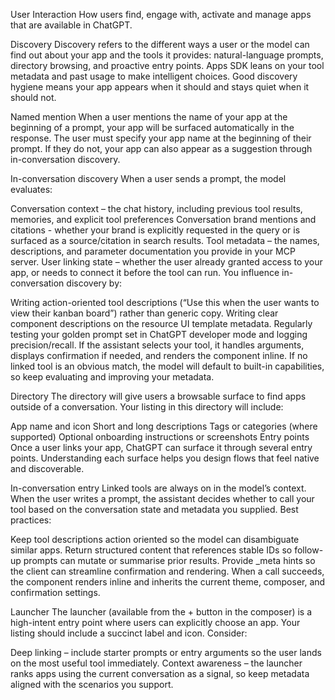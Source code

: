 User Interaction
How users find, engage with, activate and manage apps that are available in ChatGPT.

Discovery
Discovery refers to the different ways a user or the model can find out about your app and the tools it provides: natural-language prompts, directory browsing, and proactive entry points. Apps SDK leans on your tool metadata and past usage to make intelligent choices. Good discovery hygiene means your app appears when it should and stays quiet when it should not.

Named mention
When a user mentions the name of your app at the beginning of a prompt, your app will be surfaced automatically in the response. The user must specify your app name at the beginning of their prompt. If they do not, your app can also appear as a suggestion through in-conversation discovery.

In-conversation discovery
When a user sends a prompt, the model evaluates:

Conversation context – the chat history, including previous tool results, memories, and explicit tool preferences
Conversation brand mentions and citations - whether your brand is explicitly requested in the query or is surfaced as a source/citation in search results.
Tool metadata – the names, descriptions, and parameter documentation you provide in your MCP server.
User linking state – whether the user already granted access to your app, or needs to connect it before the tool can run.
You influence in-conversation discovery by:

Writing action-oriented tool descriptions (“Use this when the user wants to view their kanban board”) rather than generic copy.
Writing clear component descriptions on the resource UI template metadata.
Regularly testing your golden prompt set in ChatGPT developer mode and logging precision/recall.
If the assistant selects your tool, it handles arguments, displays confirmation if needed, and renders the component inline. If no linked tool is an obvious match, the model will default to built-in capabilities, so keep evaluating and improving your metadata.

Directory
The directory will give users a browsable surface to find apps outside of a conversation. Your listing in this directory will include:

App name and icon
Short and long descriptions
Tags or categories (where supported)
Optional onboarding instructions or screenshots
Entry points
Once a user links your app, ChatGPT can surface it through several entry points. Understanding each surface helps you design flows that feel native and discoverable.

In-conversation entry
Linked tools are always on in the model’s context. When the user writes a prompt, the assistant decides whether to call your tool based on the conversation state and metadata you supplied. Best practices:

Keep tool descriptions action oriented so the model can disambiguate similar apps.
Return structured content that references stable IDs so follow-up prompts can mutate or summarise prior results.
Provide _meta hints so the client can streamline confirmation and rendering.
When a call succeeds, the component renders inline and inherits the current theme, composer, and confirmation settings.

Launcher
The launcher (available from the + button in the composer) is a high-intent entry point where users can explicitly choose an app. Your listing should include a succinct label and icon. Consider:

Deep linking – include starter prompts or entry arguments so the user lands on the most useful tool immediately.
Context awareness – the launcher ranks apps using the current conversation as a signal, so keep metadata aligned with the scenarios you support.